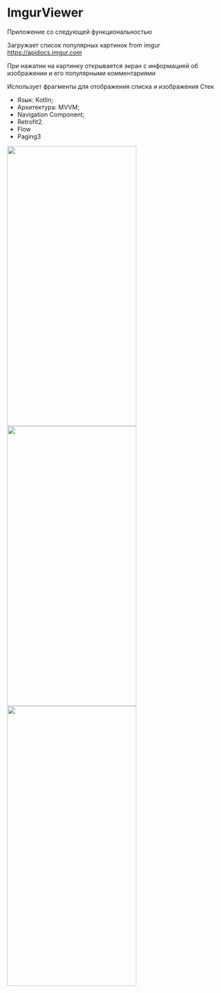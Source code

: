 # ImgurViewer 
Приложение со следующей функциональностью

Загружает список популярных картинок from imgur https://apidocs.imgur.com 

При нажатии на картинку открывается экран с
информацией об изображении и его популярными комментариями

Использует фрагменты для отображения списка и изображения
Стек 
- Язык: Kotlin;
- Архитектура: MVVM;
- Navigation Component;
- Retrofit2.
- Flow
- Paging3

<p>
<img style="width:300px;height:650px;"src="https://i.ibb.co/pP5xjXP/Screenshot-1635186950.png"/>
<img style="width:300px;height:650px;"src="https://i.ibb.co/pR9qjS5/Screenshot-1635187281.png"/>
<img style="width:300px;height:650px;"src="https://i.ibb.co/JyS6rt6/Screenshot-1634237325.png"/>
</p>
